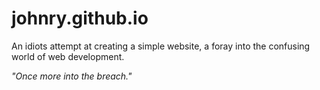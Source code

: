 # johnry.github.io

An idiots attempt at creating a simple website, a foray into the confusing world of web development.

_"Once more into the breach."_
